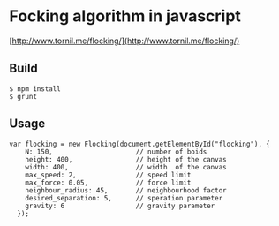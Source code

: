 # Focking algorithm in javascript

[http://www.tornil.me/flocking/](http://www.tornil.me/flocking/)


## Build

    $ npm install
    $ grunt


## Usage

    var flocking = new Flocking(document.getElementById("flocking"), {
        N: 150,                     // number of boids
        height: 400,                // height of the canvas
        width: 400,                 // width  of the canvas
        max_speed: 2,               // speed limit
        max_force: 0.05,            // force limit
        neighbour_radius: 45,       // neighbourhood factor
        desired_separation: 5,      // speration parameter
        gravity: 6                  // gravity parameter
      });

